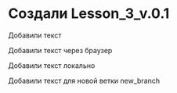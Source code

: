 # Создали Lesson_3_v.0.1

Добавили текст

Добавили текст через браузер

Добавили текст локально

Добавили текст для новой ветки new_branch